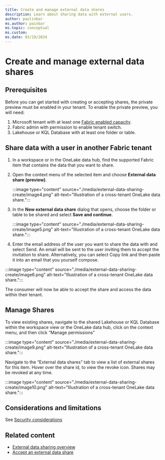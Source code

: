 ```yaml
---
title: Create and manage external data shares
description: Learn about sharing data with external users.
author: paulinbar
ms.author: painbar
ms.topic: conceptual
ms.custom:
ms.date: 03/19/2024
---
```


# Create and manage external data shares

## Prerequisites

Before you can get started with creating or accepting shares, the private preview must be enabled in your tenant. To enable the private preview, you will need:

1. Microsoft tenant with at least one [Fabric enabled capacity](../admin/fabric-switch.md). 
1. Fabric admin with permission to enable tenant switch.
1. Lakehouse or KQL Database with at least one folder or table.

## Share data with a user in another Fabric tenant

1. In a workspace or in the OneLake data hub, find the supported Fabric item that contains the data that you want to share.

1. Open the context menu of the selected item and choose **External data share (preview)**.

    :::image type="content" source="./media/external-data-sharing-create/image4.png" alt-text="Illustration of a cross-tenant OneLake data share.":::

1. In the **New external data share** dialog that opens, choose the folder or table to be shared and select **Save and continue**.

    :::image type="content" source="./media/external-data-sharing-create/image5.png" alt-text="Illustration of a cross-tenant OneLake data share.":::
 
1. Enter the email address of the user you want to share the data with and select Send. An email will be sent to the user inviting them to accept the invitation to share. Alternatively, you can select Copy link and then paste it into an email that you yourself compose.

:::image type="content" source="./media/external-data-sharing-create/image6.png" alt-text="Illustration of a cross-tenant OneLake data share.":::
 
The consumer will now be able to accept the share and access the data within their tenant.

## Manage Shares

To view existing shares, navigate to the shared Lakehouse or KQL Database within the workspace view or the OneLake data hub, click on the context menu, and then click “Manage permissions”

:::image type="content" source="./media/external-data-sharing-create/image9.png" alt-text="Illustration of a cross-tenant OneLake data share.":::

Navigate to the “External data shares” tab to view a list of external shares for this item. Hover over the share id, to view the revoke icon. Shares may be revoked at any time.

:::image type="content" source="./media/external-data-sharing-create/image10.png" alt-text="Illustration of a cross-tenant OneLake data share.":::

## Considerations and limitations

See [Security considerations](./external-data-sharing-overview.md#security-considerations)

## Related content

* [External data sharing overview](./external-data-sharing-overview.md)
* [Accept an external data share](./external-data-sharing-accept.md)
